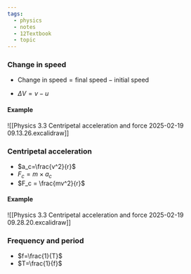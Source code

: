 ```yaml
---
tags:
  - physics
  - notes
  - 12Textbook
  - topic
---
```


### Change in speed
- $\textrm{Change in speed} = \textrm{final speed} - \textrm{initial speed}$ 

- $\Delta V = v-u$ 
#### Example
![[Physics 3.3 Centripetal acceleration and force 2025-02-19 09.13.26.excalidraw]]

### Centripetal acceleration
- $a_c=\frac{v^2}{r}$ 
- $F_c = m\times a_c$
- $F_c = \frac{mv^2}{r}$
#### Example
![[Physics 3.3 Centripetal acceleration and force 2025-02-19 09.28.20.excalidraw]]


### Frequency and period
- $f=\frac{1}{T}$
- $T=\frac{1}{f}$

